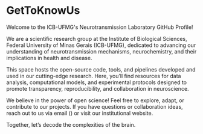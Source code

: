 # GetToKnowUs
Welcome to the ICB-UFMG's Neurotransmission Laboratory GitHub Profile!

We are a scientific research group at the Institute of Biological Sciences, Federal University of Minas Gerais (ICB-UFMG), dedicated to advancing our understanding of neurotransmission mechanisms, neurochemistry, and their implications in health and disease.

This space hosts the open-source code, tools, and pipelines developed and used in our cutting-edge research. Here, you’ll find resources for data analysis, computational models, and experimental protocols designed to promote transparency, reproducibility, and collaboration in neuroscience.

We believe in the power of open science! Feel free to explore, adapt, or contribute to our projects. If you have questions or collaboration ideas, reach out to us via email () or visit our institutional website.

Together, let’s decode the complexities of the brain. 
